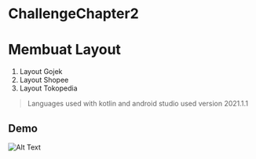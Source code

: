 # ChallengeChapter2
# Membuat Layout
1. Layout Gojek
2. Layout Shopee
3. Layout Tokopedia

> Languages used with kotlin and android studio used version 2021.1.1

## Demo
![Alt Text](https://github.com/tegarpenemuanr3/ChallengeChapter2/blob/master/Demo/demo.gif)

